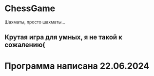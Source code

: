 # ChessGame
Шахматы, просто шахматы...
## Крутая игра для умных, я не такой к сожалению(
# Программа написана 22.06.2024
